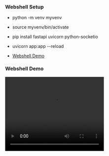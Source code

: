 ### Webshell Setup

- python -m venv myvenv
- source myvenv/bin/activate
- pip install fastapi uvicorn python-socketio
- uvicorn app:app --reload

- <a href="https://github.com/anpa6841/webshell/blob/master/webshell.mov">Webshell Demo</a>

### Webshell Demo

<video width="320" height="240">
  <source src="https://github.com/user-attachments/assets/08cc52c0-9e69-4ed3-8596-53c37bf24130">
</video>
